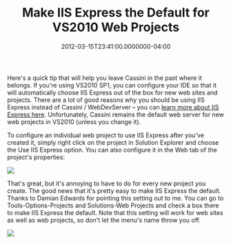 ﻿---
title: Make IIS Express the Default for VS2010 Web Projects
date: "2012-03-15T23:41:00.0000000-04:00"
description: Here's a quick tip that will help you leave Cassini in the past
featuredImage: /img/iis_2.png
---

Here's a quick tip that will help you leave Cassini in the past where it belongs. If you're using VS2010 SP1, you can configure your IDE so that it will automatically choose IIS Express out of the box for new web sites and projects. There are a lot of good reasons why you should be using IIS Express instead of Cassini / WebDevServer – you can [learn more about IIS Express here](http://learn.iis.net/page.aspx/868/iis-express-overview). Unfortunately, Cassini remains the default web server for new web projects in VS2010 (unless you change it).

To configure an individual web project to use IIS Express after you've created it, simply right click on the project in Solution Explorer and choose the Use IIS Express option. You can also configure it in the Web tab of the project's properties:

![](/img/iis_1.png)

That's great, but it's annoying to have to do for every new project you create. The good news that it's pretty easy to make IIS Express the default. Thanks to Damian Edwards for pointing this setting out to me. You can go to Tools-Options-Projects and Solutions-Web Projects and check a box there to make IIS Express the default. Note that this setting will work for web sites as well as web projects, so don't let the menu's name throw you off.

![](/img/iis_2.png)

